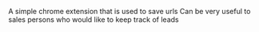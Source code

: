 A simple chrome extension that is used to save urls
Can be very useful to sales persons who would like to keep track of leads
